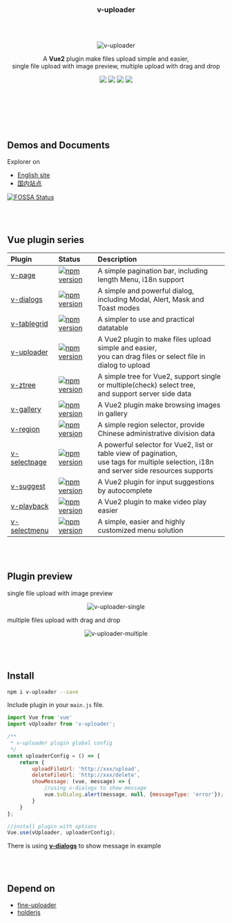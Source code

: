<br><br>

<h3 align="center">v-uploader</h3>

<br><br>

<p align="center"><img src="https://terryz.gitee.io/image/v-uploader/v-uploader-single.png" alt="v-uploader"></p>

<p align="center">
  A <strong>Vue2</strong> plugin make files upload simple and easier, <br>
  single file upload with image preview, multiple upload with drag and drop
</p>

<p align="center">
  <a href="https://www.npmjs.com/package/v-uploader"><img src="https://img.shields.io/npm/v/v-uploader.svg"></a>
  <a href="https://mit-license.org/"><img src="https://img.shields.io/badge/license-MIT-brightgreen.svg"></a>
<a href="https://app.fossa.io/projects/git%2Bgithub.com%2FTerryZ%2Fv-uploader?ref=badge_shield" alt="FOSSA Status"><img src="https://app.fossa.io/api/projects/git%2Bgithub.com%2FTerryZ%2Fv-uploader.svg?type=shield"/></a>
  <a href="https://www.npmjs.com/package/v-uploader"><img src="https://img.shields.io/npm/dy/v-uploader.svg"></a>
</p>
<br><br><br><br><br>



## Demos and Documents
Explorer on

- [English site](https://terryz.github.io/vue/#/upload)
- [国内站点](https://terryz.gitee.io/vue/#/upload)

[![FOSSA Status](https://app.fossa.io/api/projects/git%2Bgithub.com%2FTerryZ%2Fv-uploader.svg?type=large)](https://app.fossa.io/projects/git%2Bgithub.com%2FTerryZ%2Fv-uploader?ref=badge_large)


<br><br>

## Vue plugin series

| Plugin | Status | Description |
| :---------------- | :-- | :-- |
| [v-page](https://github.com/TerryZ/v-page) | [![npm version](https://img.shields.io/npm/v/v-page.svg)](https://www.npmjs.com/package/v-page) | A simple pagination bar, including length Menu, i18n support |
| [v-dialogs](https://github.com/TerryZ/v-dialogs) | [![npm version](https://img.shields.io/npm/v/v-dialogs.svg)](https://www.npmjs.com/package/v-dialogs) | A simple and powerful dialog, including Modal, Alert, Mask and Toast modes |
| [v-tablegrid](https://github.com/TerryZ/v-tablegrid) | [![npm version](https://img.shields.io/npm/v/v-tablegrid.svg)](https://www.npmjs.com/package/v-tablegrid) | A simpler to use and practical datatable |
| [v-uploader](https://github.com/TerryZ/v-uploader) | [![npm version](https://img.shields.io/npm/v/v-uploader.svg)](https://www.npmjs.com/package/v-uploader) | A Vue2 plugin to make files upload simple and easier, <br>you can drag files or select file in dialog to upload |
| [v-ztree](https://github.com/TerryZ/v-ztree) | [![npm version](https://img.shields.io/npm/v/v-ztree.svg)](https://www.npmjs.com/package/v-ztree) | A simple tree for Vue2, support single or multiple(check) select tree, <br>and support server side data |
| [v-gallery](https://github.com/TerryZ/v-gallery) | [![npm version](https://img.shields.io/npm/v/v-gallery.svg)](https://www.npmjs.com/package/v-gallery) | A Vue2 plugin make browsing images in gallery |
| [v-region](https://github.com/TerryZ/v-region) | [![npm version](https://img.shields.io/npm/v/v-region.svg)](https://www.npmjs.com/package/v-region) | A simple region selector, provide Chinese administrative division data |
| [v-selectpage](https://github.com/TerryZ/v-selectpage) | [![npm version](https://img.shields.io/npm/v/v-selectpage.svg)](https://www.npmjs.com/package/v-selectpage) | A powerful selector for Vue2, list or table view of pagination, <br>use tags for multiple selection, i18n and server side resources supports |
| [v-suggest](https://github.com/TerryZ/v-suggest) | [![npm version](https://img.shields.io/npm/v/v-suggest.svg)](https://www.npmjs.com/package/v-suggest) | A Vue2 plugin for input suggestions by autocomplete |
| [v-playback](https://github.com/TerryZ/v-playback) | [![npm version](https://img.shields.io/npm/v/v-playback.svg)](https://www.npmjs.com/package/v-playback) | A Vue2 plugin to make video play easier |
| [v-selectmenu](https://github.com/TerryZ/v-selectmenu) | [![npm version](https://img.shields.io/npm/v/v-selectmenu.svg)](https://www.npmjs.com/package/v-selectmenu) | A simple, easier and highly customized menu solution |

<br><br>

## Plugin preview

single file upload with image preview

<p align="center"><img src="https://terryz.github.io/image/v-uploader/v-uploader-single.png" alt="v-uploader-single" ></p>

multiple files upload with drag and drop

<p align="center"><img src="https://terryz.github.io/image/v-uploader/v-uploader-multiple.png" alt="v-uploader-multiple" ></p>

<br><br>

## Install

``` bash
npm i v-uploader --save
```

Include plugin in your `main.js` file.

```js
import Vue from 'vue'
import vUploader from 'v-uploader';

/**
 * v-uploader plugin global config
 */
const uploaderConfig = () => {
    return {
        uploadFileUrl: 'http://xxx/upload',
        deleteFileUrl: 'http://xxx/delete',
        showMessage: (vue, message) => {
            //using v-dialogs to show message
            vue.$vDialog.alert(message, null, {messageType: 'error'});
        }
    }
};

//install plugin with options
Vue.use(vUploader, uploaderConfig);
```

There is using **[v-dialogs](https://github.com/TerryZ/v-dialogs)** to show message in example

<br><br>

## Depend on

- [fine-uploader](https://github.com/FineUploader/fine-uploader)
- [holderjs](https://github.com/imsky/holder)
